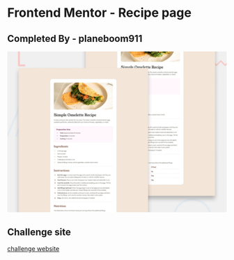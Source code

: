 # Frontend Mentor - Recipe page
## Completed By - planeboom911
![Design preview for the Recipe page coding challenge](./preview.jpg)

## Challenge site
[challenge website](https://www.frontendmentor.io/challenges/recipe-page-KiTsR8QQKm/)
